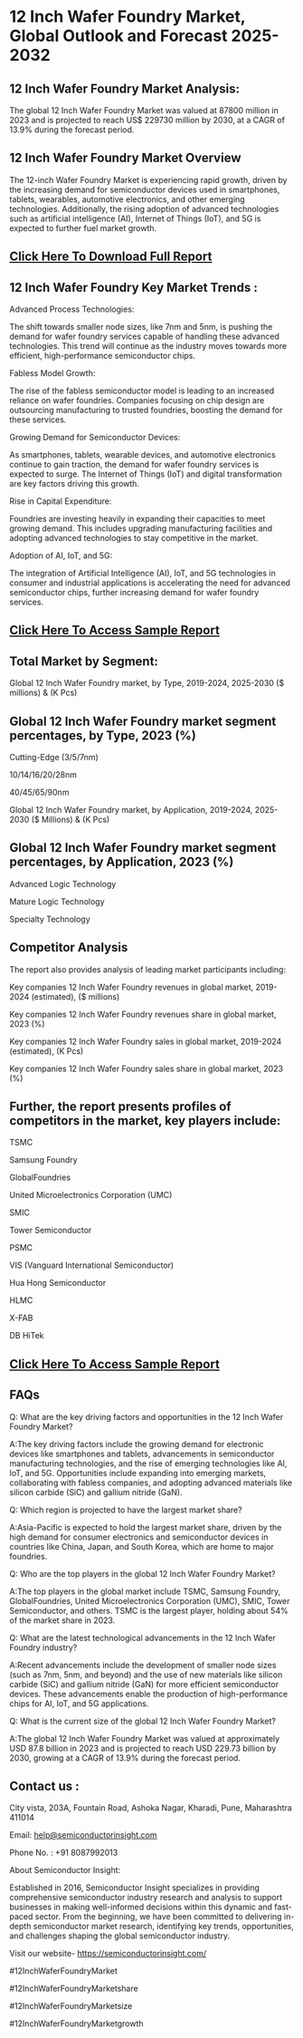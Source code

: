 12 Inch Wafer Foundry Market, Global Outlook and Forecast 2025-2032
=
12 Inch Wafer Foundry Market Analysis:
-
The global 12 Inch Wafer Foundry Market was valued at 87800 million in 2023 and is projected to reach US$ 229730 million by 2030, at a CAGR of 13.9% during the forecast period.

12 Inch Wafer Foundry Market Overview
-
The 12-inch Wafer Foundry Market is experiencing rapid growth, driven by the increasing demand for semiconductor devices used in smartphones, tablets, wearables, automotive electronics, and other emerging technologies. Additionally, the rising adoption of advanced technologies such as artificial intelligence (AI), Internet of Things (IoT), and 5G is expected to further fuel market growth.


[Click Here To Download Full Report](https://semiconductorinsight.com/report/12-inch-wafer-foundry-market/)
-

12 Inch Wafer Foundry Key Market Trends  :
-
Advanced Process Technologies:

The shift towards smaller node sizes, like 7nm and 5nm, is pushing the demand for wafer foundry services capable of handling these advanced technologies. This trend will continue as the industry moves towards more efficient, high-performance semiconductor chips.

Fabless Model Growth:

The rise of the fabless semiconductor model is leading to an increased reliance on wafer foundries. Companies focusing on chip design are outsourcing manufacturing to trusted foundries, boosting the demand for these services.

Growing Demand for Semiconductor Devices:

As smartphones, tablets, wearable devices, and automotive electronics continue to gain traction, the demand for wafer foundry services is expected to surge. The Internet of Things (IoT) and digital transformation are key factors driving this growth.

Rise in Capital Expenditure:

Foundries are investing heavily in expanding their capacities to meet growing demand. This includes upgrading manufacturing facilities and adopting advanced technologies to stay competitive in the market.

Adoption of AI, IoT, and 5G:

The integration of Artificial Intelligence (AI), IoT, and 5G technologies in consumer and industrial applications is accelerating the need for advanced semiconductor chips, further increasing demand for wafer foundry services.


[Click Here To Access Sample Report](https://semiconductorinsight.com/download-sample-report/?product_id=92901)
-

Total Market by Segment:
-
Global 12 Inch Wafer Foundry market, by Type, 2019-2024, 2025-2030 ($ millions) & (K Pcs)

Global 12 Inch Wafer Foundry market segment percentages, by Type, 2023 (%)
-
Cutting-Edge (3/5/7nm)

10/14/16/20/28nm

40/45/65/90nm

Global 12 Inch Wafer Foundry market, by Application, 2019-2024, 2025-2030 ($ Millions) & (K Pcs)

Global 12 Inch Wafer Foundry market segment percentages, by Application, 2023 (%)
-
Advanced Logic Technology

Mature Logic Technology

Specialty Technology

Competitor Analysis
-
The report also provides analysis of leading market participants including:

Key companies 12 Inch Wafer Foundry revenues in global market, 2019-2024 (estimated), ($ millions)

Key companies 12 Inch Wafer Foundry revenues share in global market, 2023 (%)

Key companies 12 Inch Wafer Foundry sales in global market, 2019-2024 (estimated), (K Pcs)

Key companies 12 Inch Wafer Foundry sales share in global market, 2023 (%)

Further, the report presents profiles of competitors in the market, key players include:
-
TSMC

Samsung Foundry

GlobalFoundries

United Microelectronics Corporation (UMC)

SMIC

Tower Semiconductor

PSMC

VIS (Vanguard International Semiconductor)

Hua Hong Semiconductor

HLMC

X-FAB

DB HiTek


[Click Here To Access Sample Report](https://semiconductorinsight.com/download-sample-report/?product_id=92901)
-

FAQs
-
Q: What are the key driving factors and opportunities in the 12 Inch Wafer Foundry Market?

A:The key driving factors include the growing demand for electronic devices like smartphones and tablets, advancements in semiconductor manufacturing technologies, and the rise of emerging technologies like AI, IoT, and 5G. Opportunities include expanding into emerging markets, collaborating with fabless companies, and adopting advanced materials like silicon carbide (SiC) and gallium nitride (GaN).

Q: Which region is projected to have the largest market share?

A:Asia-Pacific is expected to hold the largest market share, driven by the high demand for consumer electronics and semiconductor devices in countries like China, Japan, and South Korea, which are home to major foundries.

Q: Who are the top players in the global 12 Inch Wafer Foundry Market?

A:The top players in the global market include TSMC, Samsung Foundry, GlobalFoundries, United Microelectronics Corporation (UMC), SMIC, Tower Semiconductor, and others. TSMC is the largest player, holding about 54% of the market share in 2023.

Q: What are the latest technological advancements in the 12 Inch Wafer Foundry industry?

A:Recent advancements include the development of smaller node sizes (such as 7nm, 5nm, and beyond) and the use of new materials like silicon carbide (SiC) and gallium nitride (GaN) for more efficient semiconductor devices. These advancements enable the production of high-performance chips for AI, IoT, and 5G applications.

Q: What is the current size of the global 12 Inch Wafer Foundry Market?

A:The global 12 Inch Wafer Foundry Market was valued at approximately USD 87.8 billion in 2023 and is projected to reach USD 229.73 billion by 2030, growing at a CAGR of 13.9% during the forecast period.

Contact us :
-
City vista, 203A, Fountain Road, Ashoka Nagar, Kharadi, Pune, Maharashtra 411014

Email: help@semiconductorinsight.com

Phone No. : +91 8087992013
 
About Semiconductor Insight:

Established in 2016, Semiconductor Insight specializes in providing comprehensive semiconductor industry research and analysis to support businesses in making well-informed decisions within this dynamic and fast-paced sector. From the beginning, we have been committed to delivering in-depth semiconductor market research, identifying key trends, opportunities, and challenges shaping the global semiconductor industry.

Visit our website- https://semiconductorinsight.com/


#12InchWaferFoundryMarket 

#12InchWaferFoundryMarketshare

#12InchWaferFoundryMarketsize

#12InchWaferFoundryMarketgrowth 
